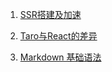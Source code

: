1. [SSR搭建及加速](https://github.com/aiyayao/blog/issues/1 "SSR搭建及加速")

2. [Taro与React的差异](https://github.com/aiyayao/blog/issues/2 "Taro与React的差异")

3. [Markdown 基础语法](https://github.com/aiyayao/blog/issues/3 "Markdown 基础语法")